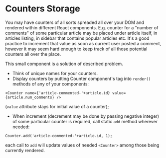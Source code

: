 # Counters Storage

You may have counters of all sorts spreaded all over your DOM and rendered
within different React components. E.g. counter for a "number of comments" of
some particular article may be placed under article itself, in articles listing,
in sidebar that contains popular articles etc. It's a good practice to increment
that value as soon as current user posted a comment, however it may seem hard
enough to keep track of all those potential counters all over the place.

This small component is a solution of described problem.

- Think of unique names for your counters.
- Display counters by putting Counter component's tag into `render()` methods
of any of your components:

`<Counter name={'article-commented-'+article.id} value={article.num_comments} />`

(`value` attribute stays for initial value of a counter);

- When increment (decrement may be done by passing negative integer) of some
particular counter is required, call static `add` method wherever needed:

`Counter.add('article-commented-'+article.id, 1);`

each call to `add` will update values of needed `<Counter>` among those being
currently rendered.
